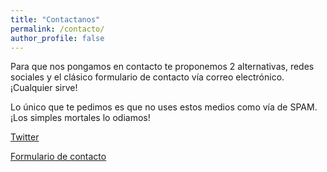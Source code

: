 ```yaml
---
title: "Contactanos"
permalink: /contacto/
author_profile: false
---
```


<p>Para que nos pongamos en contacto te proponemos 2 alternativas, redes sociales y el clásico formulario de contacto vía correo electrónico. ¡Cualquier sirve!</p>

<p>Lo único que te pedimos es que no uses estos medios como vía de SPAM. ¡Los simples mortales lo odiamos!</p>

<p>
<a href="https://twitter.com/bioemprendedorcl" class="btn btn--twitter .btn--large" title="Twitter"><i class="fab fa-twitter"></i></i><span> Twitter</span></a>

<a href="https://diegoscl.typeform.com/to/IbXplr" class="btn .btn--success .btn--large" title="Formulario de contacto" target="_blank"><i class="fas fa-envelope"></i><span> Formulario de contacto</span></a>
</p>
